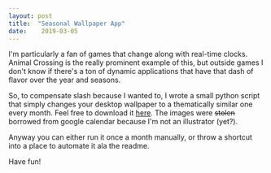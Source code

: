 ```yaml
---
layout: post
title:  "Seasonal Wallpaper App"
date:    2019-03-05
---
```


I'm particularly a fan of games that change along with real-time clocks. Animal Crossing is the really prominent example of this, but outside games I don't know if there's a ton of dynamic applications that have that dash of flavor over the year and seasons.

So, to compensate slash because I wanted to, I wrote a small python script that simply changes your desktop wallpaper to a thematically similar one every month. Feel free to download it [here](https://github.com/AlinaWithAFace/seasonal-desktop-wallpapers). The images were ~~stolen~~ borrowed from google calendar because I'm not an illustrator (yet?).

Anyway you can either run it once a month manually, or throw a shortcut into a place to automate it ala the readme.

Have fun!